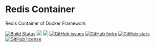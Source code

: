 # Redis Container
Redis Container of Docker Framework

[![Build Status](https://travis-ci.org/dockerframework/redis.svg?branch=master)](https://travis-ci.org/dockerframework/redis) [![](https://images.microbadger.com/badges/image/dockerframework/redis:3.2.svg)](https://microbadger.com/images/dockerframework/redis:3.2 "Layers") [![](https://images.microbadger.com/badges/version/dockerframework/redis:3.2.svg)](https://microbadger.com/images/dockerframework/redis:3.2 "Version") [![GitHub issues](https://img.shields.io/github/issues/dockerframework/redis.svg)](https://github.com/dockerframework/redis/issues) [![GitHub forks](https://img.shields.io/github/forks/dockerframework/redis.svg)](https://github.com/dockerframework/redis/network) [![GitHub stars](https://img.shields.io/github/stars/dockerframework/redis.svg)](https://github.com/dockerframework/redis/stargazers) [![GitHub license](https://img.shields.io/badge/license-MIT-blue.svg)](https://raw.githubusercontent.com/dockerframework/redis/master/LICENSE)
